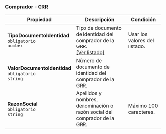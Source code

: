 ### Comprador - GRR

| Propiedad                                                    | Descripción                                                               | **Condición**                 |
| ------------------------------------------------------------ | ------------------------------------------------------------------------- | ----------------------------- |
| **TipoDocumentoIdentidad**  <br>`obligatorio`  <br>`number`  | Tipo de documento de identidad del comprador de la GRR.  <br>[[Ver listado]](../Listado/TipoDocumentoIdentidad.md) | Usar los valores del listado. |
| **ValorDocumentoIdentidad**  <br>`obligatorio`  <br>`string` | Número de documento de identidad del comprador de la GRR.                 |                               |
| **RazonSocial**  <br>`obligatorio`  <br>`string`             | Apellidos y nombres, denominación o razón social del comprador de la GRR. | Máximo 100 caracteres.        |